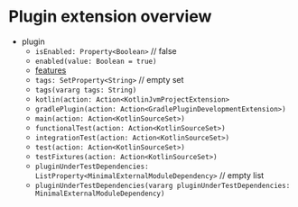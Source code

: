 # Plugin extension overview

- plugin
    - `isEnabled: Property<Boolean>` // false
    - `enabled(value: Boolean = true)`
    - [features](features/FEATURES_EXTENSION_OVERVIEW.md)
    - `tags: SetProperty<String>` // empty set
    - `tags(vararg tags: String)`
    - `kotlin(action: Action<KotlinJvmProjectExtension>`
    - `gradlePlugin(action: Action<GradlePluginDevelopmentExtension>)`
    - `main(action: Action<KotlinSourceSet>)`
    - `functionalTest(action: Action<KotlinSourceSet>)`
    - `integrationTest(action: Action<KotlinSourceSet>)`
    - `test(action: Action<KotlinSourceSet>)`
    - `testFixtures(action: Action<KotlinSourceSet>)`
    - `pluginUnderTestDependencies: ListProperty<MinimalExternalModuleDependency>` // empty list
    - `pluginUnderTestDependencies(vararg pluginUnderTestDependencies: MinimalExternalModuleDependency)`
